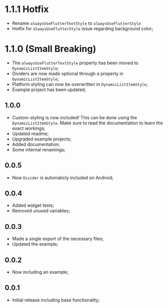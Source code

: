 # 1.1.1 Hotfix
* Rename `alwaysUseFlutterTextStyle` to `alwaysUseFlutterStyle`
* Hotfix for `alwaysUseFlutterStyle` issue regarding background color;

# 1.1.0 (Small Breaking)
* The `alwaysUseFlutterTextStyle` property has been moved to `DynamicListItemStyle`;
* Dividers are now made optional through a property in `DynamicListItemStyle`;
* Platform styling can now be overwritten in `DynamicListItemStyle`;
* Example project has been updated;

## 1.0.0
* Custom-styling is now included! This can be done using the `DynamicListItemStyle`. Make sure to read the documentation to learn the exact workings;
* Updated readme;
* Upgraded example projects;
* Added documentation;
* Some internal renamings;

## 0.0.5
* Now `Divider` is automaticly included on Android;
## 0.0.4
* Added widget tests;
* Removed unused variables;
## 0.0.3
* Made a single export of the necessary files;
* Updated the example;
## 0.0.2

* Now including an example;
## 0.0.1

* Initial release including base functionality;
